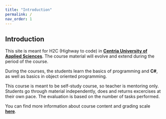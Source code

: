 ```yaml
---
title: "Introduction"
permalink: /
nav_order: 1
---
```


## Introduction

This site is meant for H2C (Highway to code) in [**Centria University of Applied Sciences**](https://web.centria.fi/en). The course material will evolve and extend during the period of the course.

During the courses, the students learn the basics of programming and **C#**, as well as basics in object oriented programming. 

This course is meant to be self-study course, so teacher is mentoring only. Students go through material independently, does and returns excercises at their own pace.
The evaluation is based on the number of tasks performed. 

You can find more information about course content and grading scale [**here**](part0).



